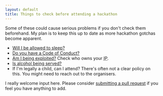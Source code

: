 ```yaml
---
layout: default
title: Things to check before attending a hackathon
---
```


Some of these could cause serious problems if you don't check them beforehand.
My plan is to keep this up to date as more hackathon gotchas become apparent.

* [Will I be allowed to sleep?](https://twitter.com/jamesbrks/status/528297506976059392)
* [Do you have a Code of Conduct?](http://www.ashedryden.com/blog/codes-of-conduct-101-faq)
* [Am I being exploited?](http://jamiemsmyth.blogspot.co.uk/2013/01/corporate-hackathons-fine-line-between.html) Check who owns your <abbr title="Intellectual Property">IP</abbr>.
* [Is alcohol being served?](https://modelviewculture.com/pieces/alcohol-and-inclusivity-planning-tech-events-with-non-alcoholic-options)
* If I'm legally a child, can I attend? There's often not a clear policy on this. You might need to reach out to the organisers.

I really welcome input here. Please consider [submitting a pull request](https://github.com/penman/penman.github.com/edit/master/_posts/2014-10-31-prehackathon.md) if you feel you have anything to add.
